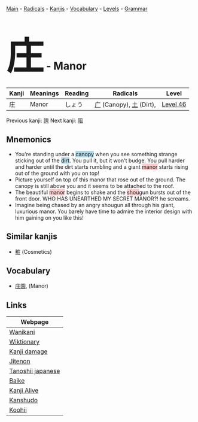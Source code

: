 <style> bigfont {font-size: 100px}</style>
[Main](../README.md) -
[Radicals](../radicals.md) -
[Kanjis](../kanjis.md) -
[Vocabulary](../vocabulary.md) -
[Levels](../levels.md) -
[Grammar](../grammar.md)
# <bigfont> 庄</bigfont> - Manor 

| Kanji | Meanings | Reading | Radicals | Level |
| --- | --- | --- | --- | --- |
| 庄 | Manor | しょう | [广](../radicals/广.md) (Canopy), [土](../radicals/土.md) (Dirt),  | [Level 46](../levels/wk_level46.md) |

Previous kanji: [誇](誇.md) Next kanji: [阻](阻.md) 

## Mnemonics
 * You're standing under a <span style="background-color:#ADD8E6"> canopy</span> when you see something strange sticking out of the <span style="background-color:#ADD8E6"> dirt</span>. You pull it, but it won't budge. You pull harder and harder until the dirt starts rumbling and a giant <span style="background-color:#ffcccb"> manor</span> starts rising out of the ground with you on top!
* Picture yourself on top of this manor that rose out of the ground. The canopy is still above you and it seems to be attached to the roof.
* The beautiful <span style="background-color:#ffcccb"> manor</span> begins to shake and the <span style="background-color:#ffcccb"> shou</span>gun bursts out of the front door. WHO HAS UNEARTHED MY SECRET MANOR?! he screams.
* Imagine being chased by an angry shougun all through his giant, luxurious manor. You barely have time to admire the interior design with him gaining on you like this!


## Similar kanjis
 * [粧](粧.md) (Cosmetics)


## Vocabulary
 * [庄園](../vocabulary/庄.md), (Manor)



## Links 

| Webpage |
| --- |
| [Wanikani          ](https://www.wanikani.com/kanji/庄) |
| [Wiktionary        ](https://en.wiktionary.org/wiki/庄) |
| [Kanji damage      ](http://www.kanjidamage.com/kanji/search?utf8=✓&q=庄) |
| [Jitenon           ](https://jitenon.com/kanji/庄) |
| [Tanoshii japanese ](https://www.tanoshiijapanese.com/dictionary/kanji.cfm?k=庄) |
| [Baike             ](https://baike.baidu.com/item/庄) |
| [Kanji Alive       ](https://app.kanjialive.com/庄) |
| [Kanshudo          ](https://www.kanshudo.com/searchmn?q=庄) |
| [Koohii            ](https://kanji.koohii.com/study/kanji/庄) |
